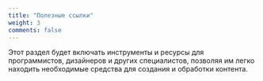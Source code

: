 ```yaml
---
title: "Полезные ссылки"
weight: 3
comments: false
---
```

Этот раздел будет включать инструменты и ресурсы для программистов, дизайнеров и других специалистов, позволяя им легко находить необходимые средства для создания и обработки контента.